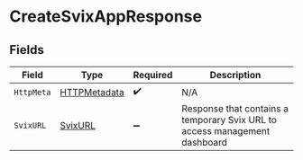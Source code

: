 # CreateSvixAppResponse


## Fields

| Field                                                                      | Type                                                                       | Required                                                                   | Description                                                                |
| -------------------------------------------------------------------------- | -------------------------------------------------------------------------- | -------------------------------------------------------------------------- | -------------------------------------------------------------------------- |
| `HttpMeta`                                                                 | [HTTPMetadata](../../Models/Components/HTTPMetadata.md)                    | :heavy_check_mark:                                                         | N/A                                                                        |
| `SvixURL`                                                                  | [SvixURL](../../Models/Components/SvixURL.md)                              | :heavy_minus_sign:                                                         | Response that contains a temporary Svix URL to access management dashboard |